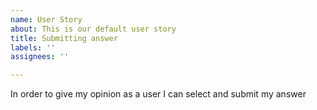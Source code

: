 ```yaml
---
name: User Story
about: This is our default user story
title: Submitting answer
labels: ''
assignees: ''

---
```


In order to give my opinion as a user I can select and submit my answer
